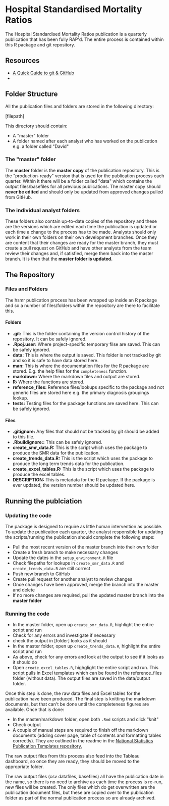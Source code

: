 # Hospital Standardised Mortality Ratios 

The Hospital Standardised Mortality Ratios publication is a quarterly publication that has been fully RAP'd. The entire process is contained within this R package and git repository. 

## Resources

* [A Quick Guide to git & GitHub](https://nhs-nss-transforming-publications.github.io/git-guide/index.html)
* 

## Folder Structure

All the publication files and folders are stored in the following directory:

[filepath]

This directory should contain:

* A "master" folder
* A folder named after each analyst who has worked on the publication e.g. a folder called "David"

### The "master" folder

The **master** folder is the **master copy** of the publication repository. This is the "production-ready" version that is used for the publication process each quarter. Within it there will be a folder called "data" which contains the output files/basefiles for all previous publications. The master copy should **never be edited** and should only be updated from approved changes pulled from GitHub.

### The individual analyst folders

These folders also contain up-to-date copies of the repository and these are the versions which are edited each time the publication is updated or each time a change to the process has to be made. Analysts should only work in their own folders on their own development branches. Once they are content that their changes are ready for the master branch, they must create a pull request on GitHub and have other analysts from the team review their changes and, if satisfied, merge them back into the master branch. It is then that the **master folder is updated.**

## The Repository

### Files and Folders

The hsmr publication process has been wrapped up inside an R package and so a number of files/folders within the repository are there to facilitate this. 

#### Folders
* **.git:** This is the folder containing the version control history of the repository. It can be safely ignored.
* **.Rpoj.user:** Where project-specific temporary filse are saved. This can be safely ignored. 
* **data:** This is where the output is saved. This folder is not tracked by git and so it is safe to have data stored here. 
* **man:** This is where the documentation files for the R package are stored. E.g. the help files for the `completeness` function.
* **markdown:** Where the markdown files and output are stored. 
* **R:** Where the functions are stored. 
* **reference_files:** Reference files/lookups specific to the package and not generic files are stored here e.g. the primary diagnosis groupings lookup.
* **tests:** Testing files for the package functions are saved here. This can be safely ignored. 

#### Files
* **.gitignore:** Any files that should not be tracked by git should be added to this file. 
* **.Rbuildignore::** This can be safely ignored. 
* **create_smr_data.R:** This is the script which uses the package to produce the SMR data for the publication.
* **create_trends_data.R:** This is the script which uses the package to produce the long term trends data for the publication.
* **create_excel_tables.R:** This is the script which uses the package to produce the excel tables. 
* **DESCRIPTION:** This is metadata for the R package. If the package is ever updated, the version number should be updated here.


## Running the publciation 

### Updating the code

The package is designed to require as little human intervention as possible. To update the publication each quarter, the analyst responsible for updating the scripts/running the publication should complete the following steps:

* Pull the most recent version of the master branch into their own folder 
* Create a fresh branch to make necessary changes
* Update the dates in the `setup_environment.R` file
* Check filepaths for lookups in `create_smr_data.R` and `create_trends_data.R` are still correct 
* Push new branch to GitHub
* Create pull request for another analyst to review changes
* Once changes have been approved, merge the branch into the master and delete
* If no more changes are required, pull the updated master branch into the **master folder**

### Running the code

* In the master folder, open up `create_smr_data.R`, highlight the entire script and run
* Check for any errors and investigate if necessary
* check the output in [folder] looks as it should
* In the master folder, open up `create_trends_data.R`, highlight the entire script and run
* As above, check for any errors and look at the output to see if it looks as it should do
* Open `create_excel_tables.R`, highglight the entire script and run. This script pulls in Excel templates which can be found in the reference_files folder (without data). The output files are saved in the data/output folder. 

Once this step is done, the raw data files and Excel tables for the publication have been produced. The final step is knitting the markdown documents, but that can't be done until the completeness figures are available. Once that is done:

* In the master/markdown folder, open both `.Rmd` scripts and click "knit"
* Check output
* A couple of manual steps are required to finish off the markdown documents (adding cover page, table of contents and formatting tables correctly). They are outlined in the readme in the [National Statistics Publication Templates repository.](https://github.com/NHS-NSS-transforming-publications/National-Stats-Template)

The raw output files from this process also feed into the Tableau dashboard, so once they are ready, they should be moved to the appropriate folder.

The raw output files (csv datafiles, basefiles) all have the publication date in the name, so there is no need to archive as each time the process is re-run, new files will be created. The only files which do get overwritten are the publication document files, but these are copied over to the publication folder as part of the normal publication process so are already archived.
